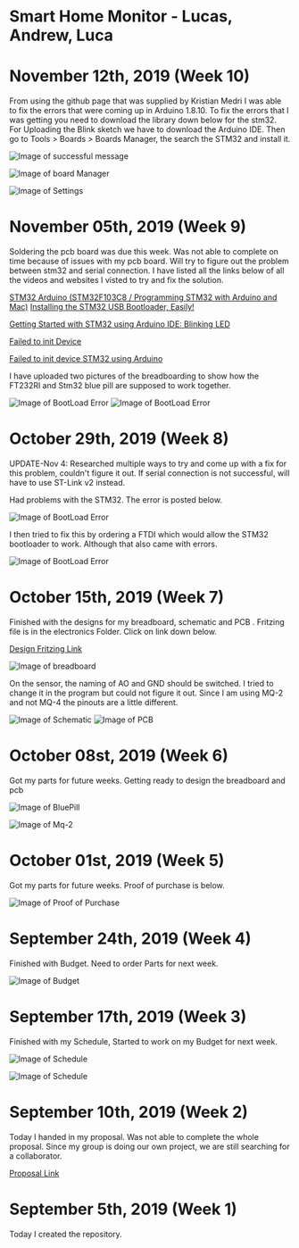 

 <h1> Smart Home Monitor - Lucas, Andrew, Luca </h1>
 
  <h1 id="november-12th-week-9">November 12th, 2019 (Week 10)</h1>
  <p>From using the github page that was supplied by Kristian Medri I was able to fix the errors that were coming up in Arduino 1.8.10. To fix the errors that I was getting you need to download the library down below for the stm32. For Uploading the Blink sketch we have to download the Arduino IDE. Then go to Tools > Boards > Boards Manager, the search the STM32 and install it.<p>
 
  ![Image of successful message](https://github.com/lucasfini/SmartHome/blob/master/images/FixedCode.png)
  
  ![Image of board Manager](https://github.com/lucasfini/SmartHome/blob/master/images/BoardManager.png)
   
  ![Image of Settings](https://github.com/lucasfini/SmartHome/blob/master/images/toolsSettings.png)
 
 

  <h1 id="november-05th-week-9">November 05th, 2019 (Week 9)</h1>
  <p> Soldering the pcb board was due this week. Was not able to complete on time because of issues with my pcb board. Will try to figure out the problem between stm32 and serial connection. I have listed all the links below of all the videos and websites I visted to try and fix the solution. <p>
 
 [STM32 Arduino (STM32F103C8 / Programming STM32 with Arduino and Mac)](https://www.youtube.com/watch?v=Ze6q6NidS5w)
  [Installing the STM32 USB Bootloader, Easily!](https://www.youtube.com/watch?v=wGbiT6IxGP0&t=176s)
  
  [Getting Started with STM32 using Arduino IDE: Blinking LED](https://circuitdigest.com/microcontroller-projects/getting-started-with-stm32-development-board-stm32f103c8-using-arduino-ide)
  
 [Failed to init Device](https://onstep.groups.io/g/main/topic/failed_to_init_device/25067573?p=Created,,,20,1,0,0)
 
 [Failed to init device STM32 using Arduino](http://stm32duinoforum.com/forum/viewtopic_f_20_t_2569.html)
 
 <p> I have uploaded two pictures of the breadboarding to show how the FT232Rl and Stm32 blue pill are supposed to work together.  <p>
 
 ![Image of BootLoad Error](https://github.com/lucasfini/SmartHome/blob/master/images/stm32-f232.png)
 ![Image of BootLoad Error](https://github.com/lucasfini/SmartHome/blob/master/images/realpic.jpg)
 
 
  <h1 id="october-29th-week-8">October 29th, 2019 (Week 8)</h1>
  
  <p> UPDATE-Nov 4: Researched multiple ways to try and come up with a fix for this problem, couldn't figure it out. If serial connection is not successful, will have to use ST-Link v2 instead. <p>
 
 <p> Had problems with the STM32. The error is posted below. <p>
 
 ![Image of BootLoad Error](https://github.com/lucasfini/SmartHome/blob/master/images/JavaError.png)
 
 <p> I then tried to fix this by ordering a FTDI which would allow the STM32 bootloader to work. Although that also came with errors.
 
  ![Image of BootLoad Error](https://github.com/lucasfini/SmartHome/blob/master/images/ff.PNG)
 
 <h1 id="october-15th-week-7">October 15th, 2019 (Week 7)</h1>
<p> Finished with the designs for my breadboard, schematic and PCB . Fritzing file is in the electronics Folder. Click on link down below. <p>
 
 [Design Fritzing Link](https://github.com/lucasfini/SmartHome/blob/master/electronics/Ceng318Design.fzz)
 
 
  ![Image of breadboard](https://github.com/lucasfini/SmartHome/blob/master/images/bb.png)
  
  <p> On the sensor, the naming of AO and GND should be switched. I tried to change it in the program but could not figure it out. Since I am using MQ-2 and not MQ-4 the pinouts are a little different. 
  
  ![Image of Schematic](https://github.com/lucasfini/SmartHome/blob/master/images/schem.png)
  ![Image of PCB](https://github.com/lucasfini/SmartHome/blob/master/images/PCB3.png)
 
 

<h1 id="october-08th-week-6">October 08st, 2019 (Week 6)</h1>
<p> Got my parts for future weeks. Getting ready to design the breadboard and pcb <p>
 
 ![Image of BluePill](https://github.com/lucasfini/SmartHome/blob/master/images/BluePill.jpeg)
 
 ![Image of Mq-2](https://github.com/lucasfini/SmartHome/blob/master/images/Mq-2.jpeg)

<h1 id="october-01st-week-5">October 01st, 2019 (Week 5)</h1>
<p> Got my parts for future weeks. Proof of purchase is below. <p>
 
 ![Image of Proof of Purchase](https://github.com/lucasfini/SmartHome/blob/master/images/Proof%20purchase.png)
 
 
 <h1 id="september-24th-week-4">September 24th, 2019 (Week 4)</h1>
<p> Finished with Budget. Need to order Parts for next week. <p>
  
  ![Image of Budget](https://github.com/lucasfini/SmartHome/blob/master/images/Budget2019.png)


<h1 id="september-17th-week-3">September 17th, 2019 (Week 3)</h1>

 <p> Finished with my Schedule, Started to work on my Budget for next week. <p>

![Image of Schedule](https://github.com/lucasfini/SmartHome/blob/master/images/ScheduleW.png)

![Image of Schedule](https://github.com/lucasfini/SmartHome/blob/master/images/ScheduleI.png)
 
 <h1 id="september-10th-week-2">September 10th, 2019 (Week 2)</h1>

<p> Today I handed in my proposal. Was not able to complete the whole proposal. Since my group is doing our own project, we are still searching for a collaborator. </p>

[Proposal Link](https://github.com/lucasfini/SmartHome/blob/master/documentation/ProposalContentLucasRev03-1.xlsx)
 
<h1 id="september-5th-week-1">September 5th, 2019 (Week 1)</h1>

<p> Today I created the repository.</p>
